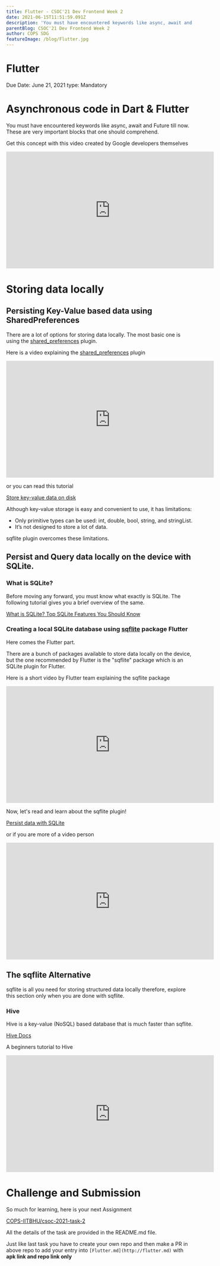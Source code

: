 ```yaml
---
title: Flutter - CSOC'21 Dev Frontend Week 2
date: 2021-06-15T11:51:59.091Z
description: 'You must have encountered keywords like async, await and Future till now. These are very important blocks that one should comprehend.'
parentBlog: CSOC'21 Dev Frontend Week 2
author: COPS SDG
featureImage: /blog/Flutter.jpg
---
```


# Flutter

Due Date: June 21, 2021
type: Mandatory

# Asynchronous code in Dart & Flutter

You must have encountered keywords like async, await and Future till now. These are very important blocks that one should comprehend.

Get this concept with this video created by Google developers themselves

<div class="container">
  <iframe class="responsive-iframe" width="560" height="315" src="https://www.youtube-nocookie.com/embed/SmTCmDMi4BY" frameborder="0" allow="accelerometer; autoplay; encrypted-media; gyroscope; picture-in-picture" allowfullscreen></iframe>
</div>

# Storing data locally

## Persisting Key-Value based data using SharedPreferences

There are a lot of options for storing data locally. The most basic one is using the [shared_preferences](https://pub.dev/packages/shared_preferences) plugin.

Here is a video explaining the [shared_preferences](https://pub.dev/packages/shared_preferences) plugin

<div class="container">
  <iframe class="responsive-iframe" width="560" height="315" src="https://www.youtube-nocookie.com/embed/uyz0HrGUamc" frameborder="0" allow="accelerometer; autoplay; encrypted-media; gyroscope; picture-in-picture" allowfullscreen></iframe>
</div>

or you can read this tutorial

[Store key-value data on disk](https://flutter.dev/docs/cookbook/persistence/key-value)

Although key-value storage is easy and convenient to use, it has limitations:

- Only primitive types can be used: int, double, bool, string, and stringList.
- It’s not designed to store a lot of data.

sqflite plugin overcomes these limitations.

## Persist and Query data locally on the device with SQLite.

### What is SQLite?

Before moving any forward, you must know what exactly is SQLite. The following tutorial gives you a brief overview of the same.

[What is SQLite? Top SQLite Features You Should Know](https://www.sqlitetutorial.net/what-is-sqlite/)

### Creating a local SQLite database using [sqflite](https://pub.dev/packages/sqflite) package Flutter

Here comes the Flutter part.

There are a bunch of packages available to store data locally on the device, but the one recommended by Flutter is the "sqflite" package which is an SQLite plugin for Flutter.

Here is a short video by Flutter team explaining the sqflite package

<div class="container">
  <iframe class="responsive-iframe" width="560" height="315" src="https://www.youtube-nocookie.com/embed/HefHf5B1YM0" frameborder="0" allow="accelerometer; autoplay; encrypted-media; gyroscope; picture-in-picture" allowfullscreen></iframe>
</div>

Now, let's read and learn about the sqflite plugin!

[Persist data with SQLite](https://flutter.dev/docs/cookbook/persistence/sqlite)

or if you are more of a video person

<div class="container">
  <iframe class="responsive-iframe" width="560" height="315" src="https://www.youtube-nocookie.com/embed/UpKrhZ0Hppk" frameborder="0" allow="accelerometer; autoplay; encrypted-media; gyroscope; picture-in-picture" allowfullscreen></iframe>
</div>

## The sqflite Alternative

sqflite is all you need for storing structured data locally therefore, explore this section only when you are done with sqflite.

### Hive

Hive is a key-value (NoSQL) based database that is much faster than sqflite.

[Hive Docs](https://docs.hivedb.dev)

A beginners tutorial to Hive

<div class="container">
  <iframe class="responsive-iframe" width="560" height="315" src="https://www.youtube-nocookie.com/embed/R1GSrrItqUs" frameborder="0" allow="accelerometer; autoplay; encrypted-media; gyroscope; picture-in-picture" allowfullscreen></iframe>
</div>

# Challenge and Submission

So much for learning, here is your next Assignment

[COPS-IITBHU/csoc-2021-task-2](https://github.com/COPS-IITBHU/csoc-2021-task-2)

All the details of the task are provided in the README.md file.

Just like last task you have to create your own repo and then make a PR in above repo to add your entry into `[Flutter.md](http://flutter.md)` with **apk link and repo link only**
